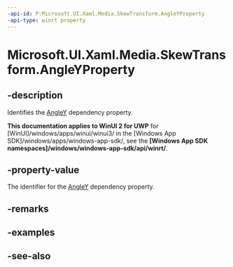 ```yaml
---
-api-id: P:Microsoft.UI.Xaml.Media.SkewTransform.AngleYProperty
-api-type: winrt property
---
```


<!-- Property syntax
public Windows.UI.Xaml.DependencyProperty AngleYProperty { get; }
-->

# Microsoft.UI.Xaml.Media.SkewTransform.AngleYProperty

## -description
Identifies the [AngleY](skewtransform_angley.md) dependency property.

**This documentation applies to WinUI 2 for UWP** for [WinUI]/windows/apps/winui/winui3/ in the [Windows App SDK]/windows/apps/windows-app-sdk/, see the **[Windows App SDK namespaces]/windows/windows-app-sdk/api/winrt/**.

## -property-value
The identifier for the [AngleY](skewtransform_angley.md) dependency property.

## -remarks

## -examples

## -see-also

